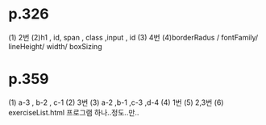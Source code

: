 # p.326

(1) 2번 (2)h1 , id, span , class ,input , id (3) 4번
(4)borderRadus / fontFamily/ lineHeight/ width/ boxSizing

# p.359

(1) a-3 , b-2 , c-1
(2) 3번
(3) a-2 ,b-1 ,c-3 ,d-4
(4) 1번
(5) 2,3번
(6) exerciseList.html 프로그램 하나..정도..만..
